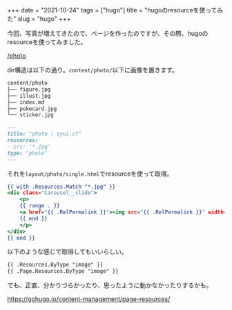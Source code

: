 +++
date = "2021-10-24"
tags = ["hugo"]
title = "hugoのresourceを使ってみた"
slug = "hugo"
+++

今回、写真が増えてきたので、ページを作ったのですが、その際、hugoのresourceを使ってみました。

[/photo](/photo)

dir構造は以下の通り。`content/photo/`以下に画像を置きます。

```sh
content/photo
├── figure.jpg
├── illust.jpg
├── index.md
├── pokecard.jpg
└── sticker.jpg
```

```html:/content/photo/index.md
---
title: "photo | syui.cf"
resources:
- src: '*.jpg'
type: "photo"
---
```

それを`layout/photo/single.html`でresourceを使って取得。

```html:layout/photo/single.html
{{ with .Resources.Match "*.jpg" }}
<div class="Carousel__slide">
	<p>
	{{ range . }}
	<a href="{{ .RelPermalink }}"><img src="{{ .RelPermalink }}" width="480"></a>
	{{ end }}
	</p>
</div>
{{ end }}
```

以下のような感じで取得してもいいらしい。

```html
{{ .Resources.ByType "image" }}
{{ .Page.Resources.ByType "image" }}
```

でも、正直、分かりづらかったり、思ったように動かなかったりするかも。

https://gohugo.io/content-management/page-resources/
